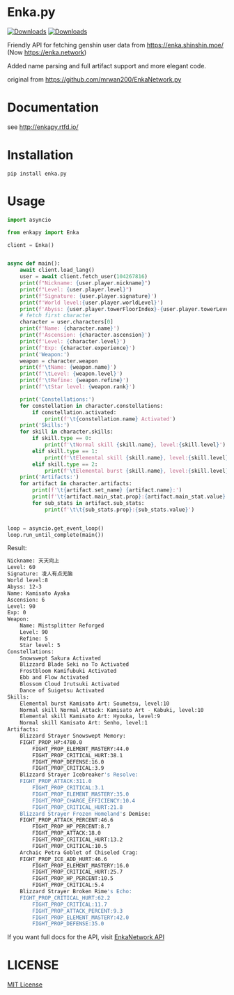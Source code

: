# Enka.py
[![Downloads](https://pepy.tech/badge/enka-py)](https://pepy.tech/project/enka-py) [![Downloads](https://pepy.tech/badge/enka-py/month)](https://pepy.tech/project/enka-py) 

Friendly API for fetching genshin user data from https://enka.shinshin.moe/ (Now https://enka.network)

Added name parsing and full artifact support and more elegant code.

original from https://github.com/mrwan200/EnkaNetwork.py

# Documentation

see http://enkapy.rtfd.io/

# Installation
```
pip install enka.py
```

# Usage
```py
import asyncio

from enkapy import Enka

client = Enka()


async def main():
    await client.load_lang()
    user = await client.fetch_user(104267816)
    print(f"Nickname: {user.player.nickname}")
    print(f"Level: {user.player.level}")
    print(f'Signature: {user.player.signature}')
    print(f'World level:{user.player.worldLevel}')
    print(f'Abyss: {user.player.towerFloorIndex}-{user.player.towerLevelIndex}')
    # fetch first character
    character = user.characters[0]
    print(f'Name: {character.name}')
    print(f'Ascension: {character.ascension}')
    print(f'Level: {character.level}')
    print(f'Exp: {character.experience}')
    print('Weapon:')
    weapon = character.weapon
    print(f'\tName: {weapon.name}')
    print(f'\tLevel: {weapon.level}')
    print(f'\tRefine: {weapon.refine}')
    print(f'\tStar level: {weapon.rank}')

    print('Constellations:')
    for constellation in character.constellations:
        if constellation.activated:
            print(f'\t{constellation.name} Activated')
    print('Skills:')
    for skill in character.skills:
        if skill.type == 0:
            print(f'\tNormal skill {skill.name}, level:{skill.level}')
        elif skill.type == 1:
            print(f'\tElemental skill {skill.name}, level:{skill.level}')
        elif skill.type == 2:
            print(f'\tElemental burst {skill.name}, level:{skill.level}')
    print('Artifacts:')
    for artifact in character.artifacts:
        print(f'\t{artifact.set_name} {artifact.name}:')
        print(f'\t{artifact.main_stat.prop}:{artifact.main_stat.value}')
        for sub_stats in artifact.sub_stats:
            print(f'\t\t{sub_stats.prop}:{sub_stats.value}')


loop = asyncio.get_event_loop()
loop.run_until_complete(main())
```
Result:
```sh
Nickname: 天天向上
Level: 60
Signature: 凌人有点无脑
World level:8
Abyss: 12-3
Name: Kamisato Ayaka
Ascension: 6
Level: 90
Exp: 0
Weapon:
    Name: Mistsplitter Reforged
    Level: 90
    Refine: 5
    Star level: 5
Constellations:
    Snowswept Sakura Activated
    Blizzard Blade Seki no To Activated
    Frostbloom Kamifubuki Activated
    Ebb and Flow Activated
    Blossom Cloud Irutsuki Activated
    Dance of Suigetsu Activated
Skills:
    Elemental burst Kamisato Art: Soumetsu, level:10
    Normal skill Normal Attack: Kamisato Art - Kabuki, level:10
    Elemental skill Kamisato Art: Hyouka, level:9
    Normal skill Kamisato Art: Senho, level:1
Artifacts:
    Blizzard Strayer Snowswept Memory:
    FIGHT_PROP_HP:4780.0
        FIGHT_PROP_ELEMENT_MASTERY:44.0
        FIGHT_PROP_CRITICAL_HURT:38.1
        FIGHT_PROP_DEFENSE:16.0
        FIGHT_PROP_CRITICAL:3.9
    Blizzard Strayer Icebreaker's Resolve:
    FIGHT_PROP_ATTACK:311.0
        FIGHT_PROP_CRITICAL:3.1
        FIGHT_PROP_ELEMENT_MASTERY:35.0
        FIGHT_PROP_CHARGE_EFFICIENCY:10.4
        FIGHT_PROP_CRITICAL_HURT:21.8
    Blizzard Strayer Frozen Homeland's Demise:
    FIGHT_PROP_ATTACK_PERCENT:46.6
        FIGHT_PROP_HP_PERCENT:8.7
        FIGHT_PROP_ATTACK:18.0
        FIGHT_PROP_CRITICAL_HURT:13.2
        FIGHT_PROP_CRITICAL:10.5
    Archaic Petra Goblet of Chiseled Crag:
    FIGHT_PROP_ICE_ADD_HURT:46.6
        FIGHT_PROP_ELEMENT_MASTERY:16.0
        FIGHT_PROP_CRITICAL_HURT:25.7
        FIGHT_PROP_HP_PERCENT:10.5
        FIGHT_PROP_CRITICAL:5.4
    Blizzard Strayer Broken Rime's Echo:
    FIGHT_PROP_CRITICAL_HURT:62.2
        FIGHT_PROP_CRITICAL:11.7
        FIGHT_PROP_ATTACK_PERCENT:9.3
        FIGHT_PROP_ELEMENT_MASTERY:42.0
        FIGHT_PROP_DEFENSE:35.0
```

If you want full docs for the API, visit [EnkaNetwork API](https://github.com/EnkaNetwork/API-docs)

# LICENSE
[MIT License](./LICENSE)